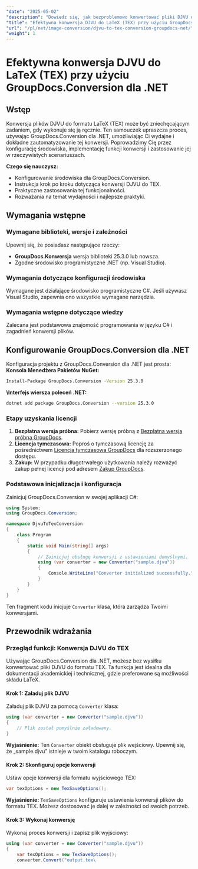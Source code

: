 ```yaml
---
"date": "2025-05-02"
"description": "Dowiedz się, jak bezproblemowo konwertować pliki DJVU do formatu TEX przy użyciu GroupDocs.Conversion dla platformy .NET, usprawniając w ten sposób procesy tworzenia dokumentacji naukowej i technicznej."
"title": "Efektywna konwersja DJVU do LaTeX (TEX) przy użyciu GroupDocs.Conversion dla .NET"
"url": "/pl/net/image-conversion/djvu-to-tex-conversion-groupdocs-net/"
"weight": 1
---
```


# Efektywna konwersja DJVU do LaTeX (TEX) przy użyciu GroupDocs.Conversion dla .NET
## Wstęp
Konwersja plików DJVU do formatu LaTeX (TEX) może być zniechęcającym zadaniem, gdy wykonuje się ją ręcznie. Ten samouczek upraszcza proces, używając GroupDocs.Conversion dla .NET, umożliwiając Ci wydajne i dokładne zautomatyzowanie tej konwersji. Poprowadzimy Cię przez konfigurację środowiska, implementację funkcji konwersji i zastosowanie jej w rzeczywistych scenariuszach.

**Czego się nauczysz:**
- Konfigurowanie środowiska dla GroupDocs.Conversion.
- Instrukcja krok po kroku dotycząca konwersji DJVU do TEX.
- Praktyczne zastosowania tej funkcjonalności.
- Rozważania na temat wydajności i najlepsze praktyki.

## Wymagania wstępne
### Wymagane biblioteki, wersje i zależności
Upewnij się, że posiadasz następujące rzeczy:
- **GroupDocs.Konwersja** wersja biblioteki 25.3.0 lub nowsza.
- Zgodne środowisko programistyczne .NET (np. Visual Studio).

### Wymagania dotyczące konfiguracji środowiska
Wymagane jest działające środowisko programistyczne C#. Jeśli używasz Visual Studio, zapewnia ono wszystkie wymagane narzędzia.

### Wymagania wstępne dotyczące wiedzy
Zalecana jest podstawowa znajomość programowania w języku C# i zagadnień konwersji plików.

## Konfigurowanie GroupDocs.Conversion dla .NET
Konfiguracja projektu z GroupDocs.Conversion dla .NET jest prosta:
**Konsola Menedżera Pakietów NuGet:**
```bash
Install-Package GroupDocs.Conversion -Version 25.3.0
```
**\Interfejs wiersza poleceń .NET:**
```bash
dotnet add package GroupDocs.Conversion --version 25.3.0
```
### Etapy uzyskania licencji
1. **Bezpłatna wersja próbna:** Pobierz wersję próbną z [Bezpłatna wersja próbna GroupDocs](https://releases.groupdocs.com/conversion/net/).
2. **Licencja tymczasowa:** Poproś o tymczasową licencję za pośrednictwem [Licencja tymczasowa GroupDocs](https://purchase.groupdocs.com/temporary-license/) dla rozszerzonego dostępu.
3. **Zakup:** W przypadku długotrwałego użytkowania należy rozważyć zakup pełnej licencji pod adresem [Zakup GroupDocs](https://purchase.groupdocs.com/buy).

### Podstawowa inicjalizacja i konfiguracja
Zainicjuj GroupDocs.Conversion w swojej aplikacji C#:
```csharp
using System;
using GroupDocs.Conversion;

namespace DjvuToTexConversion
{
    class Program
    {
        static void Main(string[] args)
        {
            // Zainicjuj obsługę konwersji z ustawieniami domyślnymi.
            using (var converter = new Converter("sample.djvu"))
            {
                Console.WriteLine("Converter initialized successfully.");
            }
        }
    }
}
```
Ten fragment kodu inicjuje `Converter` klasa, która zarządza Twoimi konwersjami.

## Przewodnik wdrażania
### Przegląd funkcji: Konwersja DJVU do TEX
Używając GroupDocs.Conversion dla .NET, możesz bez wysiłku konwertować pliki DJVU do formatu TEX. Ta funkcja jest idealna dla dokumentacji akademickiej i technicznej, gdzie preferowane są możliwości składu LaTeX.
#### Krok 1: Załaduj plik DJVU
Załaduj plik DJVU za pomocą `Converter` klasa:
```csharp
using (var converter = new Converter("sample.djvu"))
{
    // Plik został pomyślnie załadowany.
}
```
**Wyjaśnienie:** Ten `Converter` obiekt obsługuje plik wejściowy. Upewnij się, że „sample.djvu” istnieje w twoim katalogu roboczym.
#### Krok 2: Skonfiguruj opcje konwersji
Ustaw opcje konwersji dla formatu wyjściowego TEX:
```csharp
var texOptions = new TexSaveOptions();
```
**Wyjaśnienie:** `TexSaveOptions` konfiguruje ustawienia konwersji plików do formatu TEX. Możesz dostosować je dalej w zależności od swoich potrzeb.
#### Krok 3: Wykonaj konwersję
Wykonaj proces konwersji i zapisz plik wyjściowy:
```csharp
using (var converter = new Converter("sample.djvu"))
{
    var texOptions = new TexSaveOptions();
    converter.Convert("output.tex\